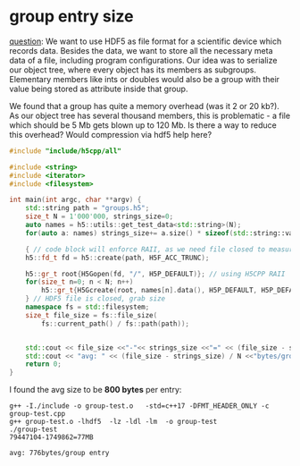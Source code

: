 # group entry size

[question][1]:
We want to use HDF5 as file format for a scientific device which records data. Besides the data, we want to store all the necessary meta data of a file, including program configurations. Our idea was to serialize our object tree, where every object has its members as subgroups. Elementary members like ints or doubles would also be a group with their value being stored as attribute inside that group.

We found that a group has quite a memory overhead (was it 2 or 20 kb?). As our object tree has several thousand members, this is problematic - a file which should be 5 Mb gets blown up to 120 Mb. Is there a way to reduce this overhead? Would compression via hdf5 help here?


```c++
#include "include/h5cpp/all"

#include <string>
#include <iterator>
#include <filesystem>

int main(int argc, char **argv) {
    std::string path = "groups.h5";
    size_t N = 1'000'000, strings_size=0;
    auto names = h5::utils::get_test_data<std::string>(N);
    for(auto a: names) strings_size+= a.size() * sizeof(std::string::value_type);

    { // code block will enforce RAII, as we need file closed to measure size
    h5::fd_t fd = h5::create(path, H5F_ACC_TRUNC);

    h5::gr_t root{H5Gopen(fd, "/", H5P_DEFAULT)}; // using H5CPP RAII
    for(size_t n=0; n < N; n++)
        h5::gr_t{H5Gcreate(root, names[n].data(), H5P_DEFAULT, H5P_DEFAULT, H5P_DEFAULT)}; 
    } // HDF5 file is closed, grab size
    namespace fs = std::filesystem;
    size_t file_size = fs::file_size(
        fs::current_path() / fs::path(path));


    std::cout << file_size <<"-"<< strings_size <<"=" << (file_size - strings_size) / 1'000'000 << "MB\n\n";
    std::cout << "avg: " << (file_size - strings_size) / N <<"bytes/group entry\n\n";
    return 0;
}
```

I found the avg size to be **800 bytes** per entry:
```
g++ -I./include -o group-test.o   -std=c++17 -DFMT_HEADER_ONLY -c group-test.cpp
g++ group-test.o -lhdf5  -lz -ldl -lm  -o group-test
./group-test
79447104-1749862=77MB

avg: 776bytes/group entry
```

[1]: https://forum.hdfgroup.org/t/group-overhead-file-size-problem-for-hierarchical-data/9640
